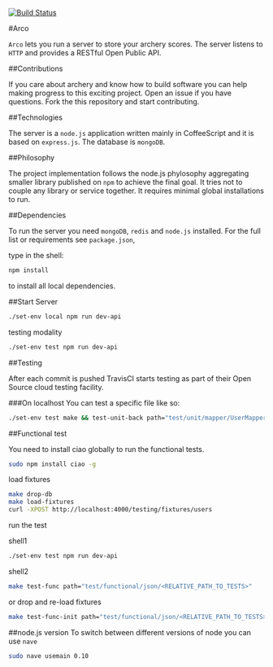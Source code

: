 [![Build Status](https://travis-ci.org/fabriziomoscon/arco.png?branch=master)](https://travis-ci.org/fabriziomoscon/arco)

#Arco

`Arco` lets you run a server to store your archery scores. The server listens to `HTTP` and provides a RESTful Open Public API.

##Contributions

If you care about archery and know how to build software you can help making progress to this exciting project. Open an issue if you have questions. Fork the this repository and start contributing.

##Technologies

The server is a `node.js` application written mainly in CoffeeScript and it is based on `express.js`. The database is `mongoDB`.

##Philosophy

The project implementation follows the node.js phylosophy aggregating smaller library published on `npm` to achieve the final goal. It tries not to couple any library or service together. It requires minimal global installations to run.

##Dependencies

To run the server you need `mongoDB`, `redis` and `node.js` installed. For the full list or requirements see `package.json`,

type in the shell:

```bash
npm install
```
to install all local dependencies.

##Start Server

```bash
./set-env local npm run dev-api
```

testing modality
```bash
./set-env test npm run dev-api
```


##Testing

After each commit is pushed TravisCI starts testing as part of their Open Source cloud testing facility.

###On localhost
You can test a specific file like so:
```bash
./set-env test make && test-unit-back path="test/unit/mapper/UserMapperTest.coffee"
```

##Functional test

You need to install ciao globally to run the functional tests.
```bash
sudo npm install ciao -g
```

load fixtures
```bash
make drop-db
make load-fixtures
curl -XPOST http://localhost:4000/testing/fixtures/users
```

run the test

shell1
```bash
./set-env test npm run dev-api
```

shell2
```bash
make test-func path="test/functional/json/<RELATIVE_PATH_TO_TESTS>"
```
or drop and re-load fixtures
```bash
make test-func-init path="test/functional/json/<RELATIVE_PATH_TO_TESTS>"
```

##node.js version
To switch between different versions of node you can use `nave`
```bash
sudo nave usemain 0.10
```
